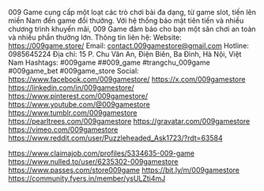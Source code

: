 009 Game cung cấp một loạt các trò chơi bài đa dạng, từ game slot, tiến lên miền Nam đến game đổi thưởng. Với hệ thống bảo mật tiên tiến và nhiều chương trình khuyến mãi, 009 Game đảm bảo cho bạn một sân chơi an toàn và nhiều phần thưởng lớn.
Thông tin liên hệ:
Website: https://009game.store/
Email: contact.009gamestore@gmail.com
Hotline: 0985645224
Địa chỉ: 15 P. Chu Văn An, Điện Biên, Ba Đình, Hà Nội, Việt Nam
Hashtags: #009game ##009_game #trangchu_009game #009game_bet #009game_store
Social:
https://www.facebook.com/009gamestore/
https://x.com/009gamestore
https://linkedin.com/in/009gamestore/
https://www.pinterest.com/009gamestore/
https://www.youtube.com/@009gamestore
https://www.tumblr.com/009gamestore
https://pearltrees.com/009gamestore
https://gravatar.com/009gamestore
https://vimeo.com/009gamestore
https://www.reddit.com/user/Puzzleheaded_Ask1723/?rdt=63584

https://www.claimajob.com/profiles/5334635-009-game
https://www.nulled.to/user/6235302-009gamestore
https://www.passes.com/store009game
https://bit.ly/m/009gamestore
https://community.fyers.in/member/ysULZti4mJ
